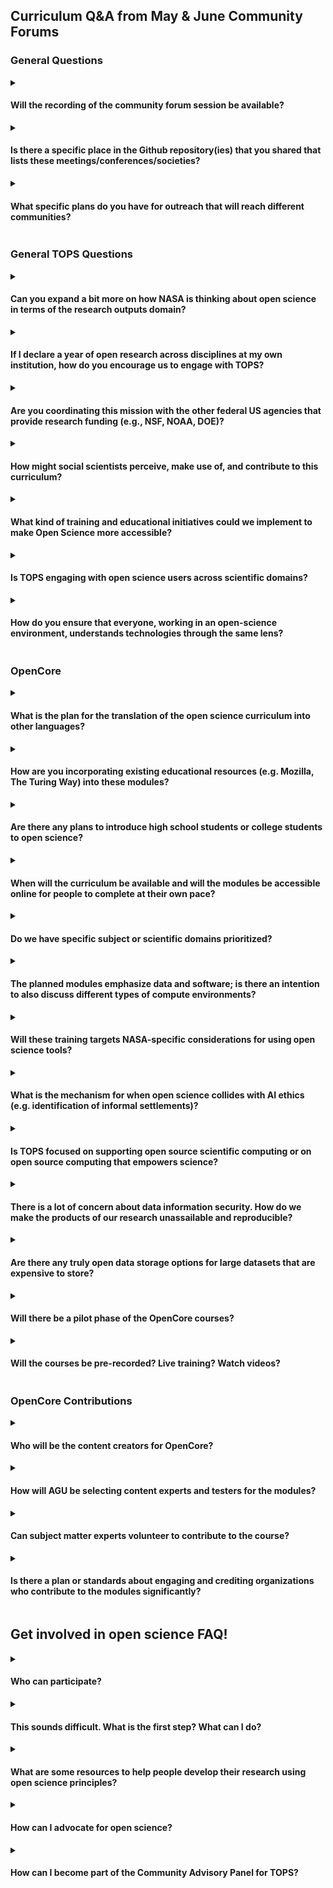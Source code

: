 ## Curriculum Q&A from May & June Community Forums
### General Questions
<details>
  <summary><h4>Will the recording of the community forum session be available?</h4></summary>
    The recording is available on our <a href = "https://github.com/nasa/Transform-to-Open-Science/blob/main/docs/Area1_Engagement/Community_Forums/20220609_community_forum.md">GitHub Community Forum page</a>; in addition we are posting all of the forums on the Science@NASA YouTube site, under the <a href = "https://www.youtube.com/playlist?list=PLSqpxDmgLp4FRm1-9aYx_qhw0t7VZrVFt">TOPS playlist</a>.

  </details>
  
 <details>
  <summary><h4>Is there a specific place in the Github repository(ies) that you shared that lists these meetings/conferences/societies?</h4></summary>
    <a href = "https://github.com/nasa/Transform-to-Open-Science/blob/main/docs/Area1_Engagement/tops_conferences.md">Please refer to the TOPS priority events for 2023 list on our GitHub.</a>
  </details> 
  
   <details>
  <summary><h4>What specific plans do you have for outreach that will reach different communities?</h4></summary>
    See our calendar for a <a href = "https://github.com/nasa/Transform-to-Open-Science/blob/main/docs/Area1_Engagement/tops_conferences.md">list of conferences</a> we will be attending this year and next.
  </details> 
  
### General TOPS Questions
<details>
  <summary><h4>Can you expand a bit more on how NASA is thinking about open science in terms of the research outputs domain?</h4></summary>
    TOPS is advocating a vision of open science in which the entire research workflow--from inception to the creation of data and software artifacts and publishing results--is as open as possible.
  </details> 
  
<details>
  <summary><h4>If I declare a year of open research across disciplines at my own institution, how do you encourage us to engage with TOPS?</h4></summary>
    Declaring a year of open research at a particular institution will depend on the type of institution. We encourage everyone to engage with TOPS as much as able and we are providing resources through our <a hreg = "https://github.com/nasa/Transform-to-Open-Science">GitHub site</a> to be able to do so.
  </details> 
  
  <details>
  <summary><h4>Are you coordinating this mission with the other federal US agencies that provide research funding (e.g., NSF, NOAA, DOE)?</h4></summary>
   Formal and informal partnerships with other agencies and organizations will be announced soon!
  </details> 
  
   <details>
  <summary><h4>How might social scientists perceive, make use of, and contribute to this curriculum?</h4></summary>
   NASA TOPS believes that to change the world, we need everyone. If you are interested in engaging with us, please reach out to our TOPS team or submit an issue or discussion on our <a href = "https://github.com/nasa/Transform-to-Open-Science">Github!</a>
  </details> 
  
  <details>
  <summary><h4>What kind of training and educational initiatives could we implement to make Open Science more accessible?</h4></summary>
  <a href = "https://github.com/nasa/Transform-to-Open-Science/tree/main/docs/Area2_Capacity_Sharing/OpenCore">OpenCore</a> is just the beginning; TOPS will announce in late 2022, the upcoming Year of Open Science which will include a comprehensive plan on engaging with the scientific community through hackathons and summer/winter schools, and at all the large science society conferences. Check out our <a href = "https://github.com/nasa/Transform-to-Open-Science/blob/main/docs/Area1_Engagement/tops_conferences.md">calendar</a> to join us!
</details> 
  
  <details>
  <summary><h4>Is TOPS engaging with open science users across scientific domains?</h4></summary>
  Yes! Subject matter experts for building the OpenCore stretch across scientific fields.
  </details> 
  
  <details>
  <summary><h4>How do you ensure that everyone, working in an open-science environment, understands technologies through the same lens?</h4></summary>
  TOPS will be releasing competitive NASA funding opportunities for add-ons to this curriculum, such as discipline-specific modules or using data in the cloud. How to effectively use different compute environments could be part of such an extension.
  </details> 

### OpenCore
  <details>
  <summary><h4>What is the plan for the translation of the open science curriculum into other languages?</h4></summary>
  TOPS will be releasing competitive NASA funding opportunities for add-ons to this curriculum, such as discipline-specific modules or using data in the cloud. How to effectively use different compute environments could be part of such an extension.
  </details> 
  
   <details>
  <summary><h4>How are you incorporating existing educational resources (e.g. Mozilla, The Turing Way) into these modules?</h4></summary>
  Content subject matter experts (SMEs) are bringing existing material with them to draw from and reuse. We are using existing examples, but there is an opportunity to connect these efforts while drawing on already existing material. Where existing material exists, with licensing that allows reuse, we are happy to include or reference with appropriate attribution. 
  </details>
  
  <details>
  <summary><h4>Are there any plans to introduce high school students or college students to open science?</h4></summary>
  The initial version of OpenCore will be tailored to researchers and scientists interested in further exploring open science and receiving the NASA TOPS Open Science certification. OpenCore will be free and open for all regardless of disciplinary or education level.
  </details>

<details>
  <summary><h4>When will the curriculum be available and will the modules be accessible online for people to complete at their own pace?</h4></summary>
  OpenCore curricula will be available through the Open EdX platform in December 2022. We are looking to kick this off through the Year of Open Science soft launch at the American Geophysical Union 2022 Fall meeting, where we will host a series of in-person workshops. Note that you do not need to register for the Fall meeting to participate in the workshops. You can attend the workshops separately; by attending and completing the course, you will receive access to the AGU meeting for the remainder of the day. We will also have a cohort working through the virtual modules, which will remain available for you to complete at your own pace. We will be having the official Year of Open Science launch at the American Meteorological Society and American Astronomical Society January 2023 meetings.
  </details>
  
  <details>
  <summary><h4>Do we have specific subject or scientific domains prioritized?</h4></summary>
  TOPS is a NASA Science Mission Directorate initiative focused on ensuring an equal playing field for all scientists and researchers regardless of domain, tenure, or affiliation.
  </details>
  
  <details>
  <summary><h4>The planned modules emphasize data and software; is there an intention to also discuss different types of compute environments?</h4></summary>
  The hard part in designing the modules is deciding what NOT to include. Modules have to be specific enough to be useful, but general enough to appeal to those who are new to any scientific field. They have to be short enough that people make it to the end, yet engaging and easily digestible. OpenCore is just the beginning and foundation of how to do open science, please stay connected as NASA TOPS will continue to expand upon the foundational courses in the near future.
  </details>
  
  <details>
  <summary><h4>Will these training targets NASA-specific considerations for using open science tools?</h4></summary>
  The open science modules created as part of the OpenCore aim to be as inclusive of toolsets, resources, and research environments as possible.
  </details>
  
  <details>
  <summary><h4>What is the mechanism for when open science collides with AI ethics (e.g. identification of informal settlements)?</h4></summary>
  For OpenCore we discuss responsible research practices as being fully integrated into Open Science practices.  We indicate that learners should seek specific ethical behavioral expectations from their institutions, agencies, societies and other types of researcher affiliations to navigate these potential conflicts. 
  </details>
  
  <details>
  <summary><h4>Is TOPS focused on supporting open source scientific computing or on open source computing that empowers science?</h4></summary>
  TOPS will be releasing competitive NASA funding opportunities for add-ons to this curriculum such as discipline-specific modules or using data in the cloud. How to effectively use different compute environments could be part of such an extension.
  </details>
  
  <details>
  <summary><h4>There is a lot of concern about data information security. How do we make the products of our research unassailable and reproducible?</h4></summary>
  Data information security is a complex topic.  We won’t be going in depth in the OpenCore modules on security per se since that depends on the physical environment available to a researcher.  We will address the purpose for persistent identifiers, good metadata, licensing for reuse, and elements around reproducibility.  
  </details>
  
  <details>
  <summary><h4>Are there any truly open data storage options for large datasets that are expensive to store?</h4></summary>
 Excellent question. Topics such as this will be explored in the Open Data module. 
  </details>
  
  <details>
  <summary><h4>Will there be a pilot phase of the OpenCore courses?</h4></summary>
 Initial review of the OpenCore content will occur in mid-July. The initial testing of the full OpenCore will occur in October. Iterative updates will be guided by Learning Management System data analytics.
  </details>
  
  <details>
  <summary><h4>Will the courses be pre-recorded? Live training? Watch videos?</h4></summary>
 The course materials will be available online for those wishing to take the course virtually, but will also be hosted at conference workshops in-person.
  </details>
  
  ### OpenCore Contributions
  
  <details>
  <summary><h4>Who will be the content creators for OpenCore?</h4></summary>
 The content creators are open science subject matter experts in the community who were selected via a competitive, open process that was widely advertised. NASA TOPS intends on continuing to build upon the curriculum on an annual basis in support of the 5 year mission.
  </details>
  
  <details>
  <summary><h4>How will AGU be selecting content experts and testers for the modules?</h4></summary>
 If you sign up and say you want to help, we'll find a role. We had a very difficult set of criteria for evaluating content experts. Our process for the selection of the module leads resulted in an incredibly diverse group. They're very passionately engaged and, while they will help guide the content coming together, they will by no means take full responsibility for that content. We need everyone to make sure that we didn't miss anything and to ensure that what we build makes sense to every discipline and in an international context. We do have a rigorous set of review criteria; for example, we really want the language we're using to be easily translatable, for the language we use to not be offensive to anyone. The management team will be responsible for keeping modules in sync, releasing version control, change management, all the things that come with that.
  </details>
  
  <details>
  <summary><h4>Can subject matter experts volunteer to contribute to the course?</h4></summary>
 Across all of the open science topics that we are hoping to highlight, there are experts with valuable experience and content. AGU invites everyone to participate in development of the curricula as a reviewer or a tester. 
  </details>
  
  <details>
  <summary><h4>Is there a plan or standards about engaging and crediting organizations who contribute to the modules significantly?</h4></summary>
 AGU has every intention of giving everyone credit for their contribution. One of the principles of open science is proper attribution of previous work, collaborations, and knowledge used from various sources. 
  </details>

## Get involved in open science FAQ!
<details>
  <summary><h4>Who can participate?</h4></summary>
    Anyone with an interest in open science is welcome to participate in TOPS. <a href="https://docs.google.com/forms/d/e/1FAIpQLSeb_6PdbaPYFcVwXWgMJ053Q_pF2rW2YOu51Qmrh5nWaRYc7Q/viewform">Sign up for the TOPS newsletter</a> to learn how to get involved and keep up-to-date with the latest TOPS activities.
  </details>
  
  <details>
  <summary><h4>This sounds difficult. What is the first step? What can I do?</h4></summary>
  The first step is to support open-source science efforts within your communities. The <a href="https://the-turing-way.netlify.app/welcome">Turing Way</a> is a community-driven guide that provides more details on how to design open projects. The <a href="https://en.unesco.org/science-sustainable-future/open-science/recommendation">2021 UNESCO recommendations</a> have detailed definitions and suggestions on areas of action to support open science.
  </details>
  
  <details>
  <summary><h4>What are some resources to help people develop their research using open science principles?</h4></summary>
  One of the goals of TOPS is to develop resources to help researchers, organizations, and citizen scientists do their work using open science practices and principles. TOPS is developing an open science curriculum that will become available in late 2022. <a href="https://docs.google.com/forms/d/e/1FAIpQLSeb_6PdbaPYFcVwXWgMJ053Q_pF2rW2YOu51Qmrh5nWaRYc7Q/viewform">Please sign up for our newsletter to receive the latest updates!</a>
</details>

  <details>
  <summary><h4>How can I advocate for open science?</h4></summary>
  <ol>
    <li>Make data non-proprietary and available in an open repository</li>
    <li>Provide datasets in standardized formats and assign them DOIs</li>
    <li>Develop open-source software and code, using best practices and rigorous version control, so that people can reuse it</li>
    <li>Support community development and encourage reuse</li>
    <li>Publish in open-access journals</li>
    <li>Actively engage the public through storytelling (blogging, social media), hack-a-thons, and citizen science</li>
    <li>Cite your data, software, and documentation; use DOIs</li>
  </details>
  
  <details>
  <summary><h4>How can I become part of the Community Advisory Panel for TOPS?</h4></summary>
  The <a href="https://github.com/nasa/Transform-to-Open-Science/blob/main/docs/Area1_Engagement/Community_Panels/readme.md">Community Panel</a> for 2022 has been selected. However, each year we will have an open call for new members. Please continue to <a href="https://github.com/nasa/Transform-to-Open-Science">monitor the GitHub</a> as all announcements will be provided there.
